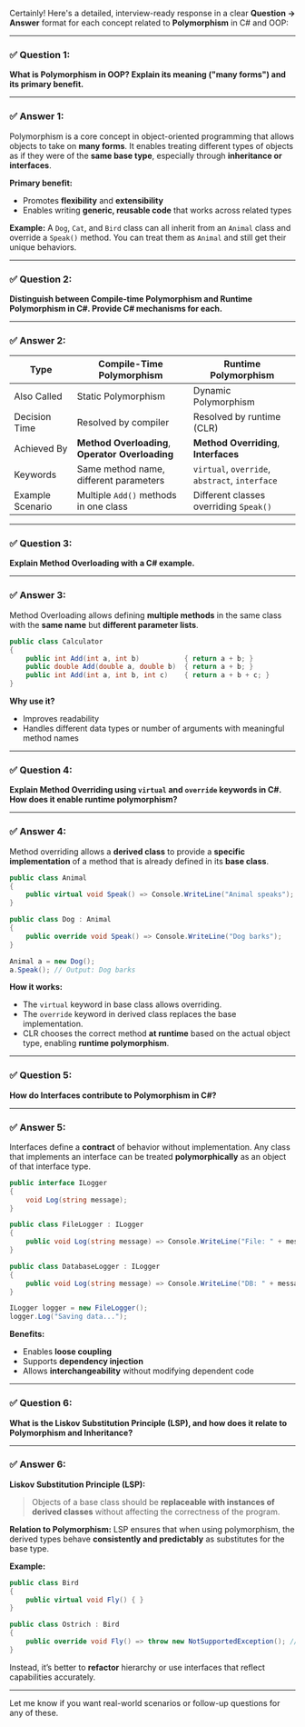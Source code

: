 Certainly! Here's a detailed, interview-ready response in a clear **Question → Answer** format for each concept related to **Polymorphism** in C# and OOP:

---

### ✅ **Question 1:**

**What is Polymorphism in OOP? Explain its meaning ("many forms") and its primary benefit.**

---

### ✅ **Answer 1:**

Polymorphism is a core concept in object-oriented programming that allows objects to take on **many forms**. It enables treating different types of objects as if they were of the **same base type**, especially through **inheritance or interfaces**.

**Primary benefit:**

* Promotes **flexibility** and **extensibility**
* Enables writing **generic, reusable code** that works across related types

**Example:** A `Dog`, `Cat`, and `Bird` class can all inherit from an `Animal` class and override a `Speak()` method. You can treat them as `Animal` and still get their unique behaviors.

---

### ✅ **Question 2:**

**Distinguish between Compile-time Polymorphism and Runtime Polymorphism in C#. Provide C# mechanisms for each.**

---

### ✅ **Answer 2:**

| Type             | Compile-Time Polymorphism                        | Runtime Polymorphism                           |
| ---------------- | ------------------------------------------------ | ---------------------------------------------- |
| Also Called      | Static Polymorphism                              | Dynamic Polymorphism                           |
| Decision Time    | Resolved by compiler                             | Resolved by runtime (CLR)                      |
| Achieved By      | **Method Overloading**, **Operator Overloading** | **Method Overriding**, **Interfaces**          |
| Keywords         | Same method name, different parameters           | `virtual`, `override`, `abstract`, `interface` |
| Example Scenario | Multiple `Add()` methods in one class            | Different classes overriding `Speak()`         |

---

### ✅ **Question 3:**

**Explain Method Overloading with a C# example.**

---

### ✅ **Answer 3:**

Method Overloading allows defining **multiple methods** in the same class with the **same name** but **different parameter lists**.

```csharp
public class Calculator
{
    public int Add(int a, int b)           { return a + b; }
    public double Add(double a, double b)  { return a + b; }
    public int Add(int a, int b, int c)    { return a + b + c; }
}
```

**Why use it?**

* Improves readability
* Handles different data types or number of arguments with meaningful method names

---

### ✅ **Question 4:**

**Explain Method Overriding using `virtual` and `override` keywords in C#. How does it enable runtime polymorphism?**

---

### ✅ **Answer 4:**

Method overriding allows a **derived class** to provide a **specific implementation** of a method that is already defined in its **base class**.

```csharp
public class Animal
{
    public virtual void Speak() => Console.WriteLine("Animal speaks");
}

public class Dog : Animal
{
    public override void Speak() => Console.WriteLine("Dog barks");
}
```

```csharp
Animal a = new Dog();
a.Speak(); // Output: Dog barks
```

**How it works:**

* The `virtual` keyword in base class allows overriding.
* The `override` keyword in derived class replaces the base implementation.
* CLR chooses the correct method **at runtime** based on the actual object type, enabling **runtime polymorphism**.

---

### ✅ **Question 5:**

**How do Interfaces contribute to Polymorphism in C#?**

---

### ✅ **Answer 5:**

Interfaces define a **contract** of behavior without implementation.
Any class that implements an interface can be treated **polymorphically** as an object of that interface type.

```csharp
public interface ILogger
{
    void Log(string message);
}

public class FileLogger : ILogger
{
    public void Log(string message) => Console.WriteLine("File: " + message);
}

public class DatabaseLogger : ILogger
{
    public void Log(string message) => Console.WriteLine("DB: " + message);
}
```

```csharp
ILogger logger = new FileLogger();
logger.Log("Saving data...");
```

**Benefits:**

* Enables **loose coupling**
* Supports **dependency injection**
* Allows **interchangeability** without modifying dependent code

---

### ✅ **Question 6:**

**What is the Liskov Substitution Principle (LSP), and how does it relate to Polymorphism and Inheritance?**

---

### ✅ **Answer 6:**

**Liskov Substitution Principle (LSP):**

> Objects of a base class should be **replaceable with instances of derived classes** without affecting the correctness of the program.

**Relation to Polymorphism:**
LSP ensures that when using polymorphism, the derived types behave **consistently and predictably** as substitutes for the base type.

**Example:**

```csharp
public class Bird
{
    public virtual void Fly() { }
}

public class Ostrich : Bird
{
    public override void Fly() => throw new NotSupportedException(); // Violates LSP
}
```

Instead, it’s better to **refactor** hierarchy or use interfaces that reflect capabilities accurately.

---

Let me know if you want real-world scenarios or follow-up questions for any of these.
